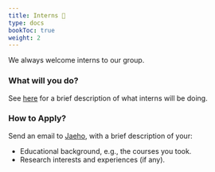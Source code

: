 ```yaml
---
title: Interns 🐥
type: docs
bookToc: true
weight: 2
---
```


We always welcome interns to our group.

### **What will you do?**
See [here](/docs/how-to-join/intern_program/) for a brief description of what interns will be doing.


### **How to Apply?**  
Send an email to [Jaeho](mailto:jaeho.lee@postech.ac.kr), with a brief description of your:
- Educational background, e.g., the courses you took.
- Research interests and experiences (if any).